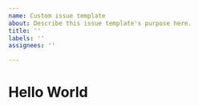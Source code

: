 ```yaml
---
name: Custom issue template
about: Describe this issue template's purpose here.
title: ''
labels: ''
assignees: ''

---
```


<!DOCTYPE>
<html>
     <head>
        <title>Template</title>
     </head>
     <body>
         <h1>Hello World</h1>
     </body>
</html>
